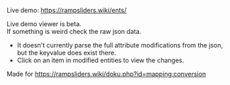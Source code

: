Live demo: https://rampsliders.wiki/ents/

Live demo viewer is beta.  
If something is weird check the raw json data.   
- It doesn't currently parse the full attribute modifications from the json, but the keyvalue does exist there. 
- Click on an item in modified entities to view the changes.

Made for https://rampsliders.wiki/doku.php?id=mapping:conversion
